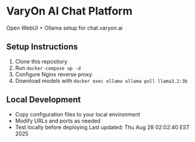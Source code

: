 # VaryOn AI Chat Platform

Open WebUI + Ollama setup for chat.varyon.ai

## Setup Instructions

1. Clone this repository
2. Run `docker-compose up -d`
3. Configure Nginx reverse proxy
4. Download models with `docker exec ollama ollama pull llama3.2:3b`

## Local Development

- Copy configuration files to your local environment
- Modify URLs and ports as needed
- Test locally before deploying
Last updated: Thu Aug 28 02:02:40 EST 2025
